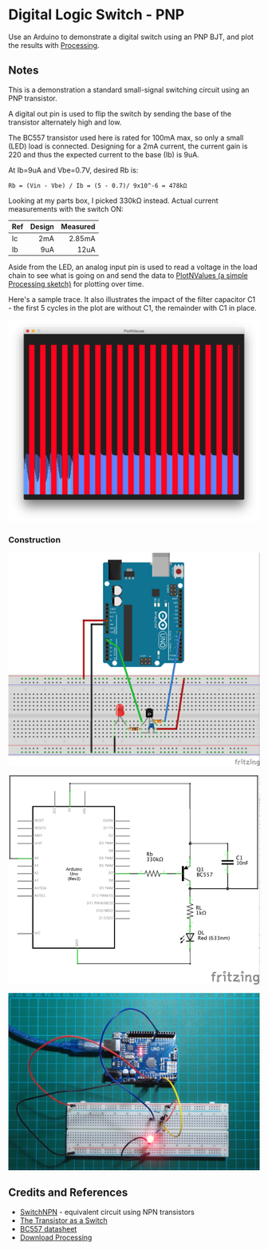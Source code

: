 # Digital Logic Switch - PNP

Use an Arduino to demonstrate a digital switch using an PNP BJT, and plot the results with [Processing](https://www.processing.org).

## Notes

This is a demonstration a standard small-signal switching circuit using an PNP transistor.

A digital out pin is used to flip the switch by sending the base of the transistor alternately high and low.

The BC557 transistor used here is rated for 100mA max, so only a small (LED) load is connected.
Designing for a 2mA current, the current gain is 220 and thus the expected current to the base (Ib) is 9uA.

At Ib=9uA and Vbe=0.7V, desired Rb is:

    Rb = (Vin - Vbe) / Ib = (5 - 0.7)/ 9x10^-6 = 478kΩ

Looking at my parts box, I picked 330kΩ instead. Actual current measurements with the switch ON:

| Ref | Design | Measured |
|-----|-------:|---------:|
| Ic  | 2mA    | 2.85mA   |
| Ib  | 9uA    | 12uA     |


Aside from the LED, an analog input pin is used to read a voltage in the load chain to see what is going on and send the data to [PlotNValues (a simple Processing sketch)](../../processing/PlotNValues) for plotting over time.

Here's a sample trace. It also illustrates the impact of the filter capacitor C1 - the first 5 cycles in the plot are without C1, the remainder with C1 in place.

![processing trace](./assets/processing_trace.png?raw=true)


### Construction

![The Breadboard](./assets/SwitchPNP_bb.jpg?raw=true)

![The Schematic](./assets/SwitchPNP_schematic.jpg?raw=true)

![The Build](./assets/SwitchPNP_build.jpg?raw=true)


## Credits and References
* [SwitchNPN](../SwitchNPN) - equivalent circuit using NPN transistors
* [The Transistor as a Switch](http://www.electronics-tutorials.ws/transistor/tran_4.html)
* [BC557 datasheet](http://www.futurlec.com/Transistors/BC557.shtml)
* [Download Processing](https://www.processing.org/download/)
